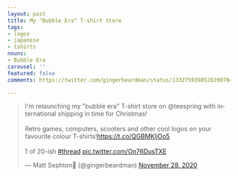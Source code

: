 ```yaml
---
layout: post
title: My "Bubble Era" T-shirt Store
tags:
- logos
- japanese
- tshirts
nouns:
- Bubble Era
carousel: ''
featured: false
comments: https://twitter.com/gingerbeardman/status/1332759398528200704

---
```

<blockquote class="twitter-tweet"><p lang="en" dir="ltr">I&#39;m relaunching my &quot;bubble era&quot; T-shirt store on @teespring with international shipping in time for Christmas! <br><br>Retro games, computers, scooters and other cool logos on your favourite colour T-shirts!<a href="https://t.co/QGBMKljOo5">https://t.co/QGBMKljOo5</a> <br><br>1 of 20-ish <a href="https://twitter.com/hashtag/thread?src=hash&amp;ref_src=twsrc%5Etfw">#thread</a> <a href="https://t.co/On76DusTXE">pic.twitter.com/On76DusTXE</a></p>&mdash; Matt Sephton🎴 (@gingerbeardman) <a href="https://twitter.com/gingerbeardman/status/1332759398528200704?ref_src=twsrc%5Etfw">November 28, 2020</a></blockquote> <script async src="https://platform.twitter.com/widgets.js" charset="utf-8"></script>